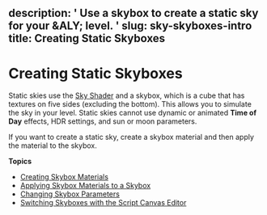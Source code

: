 description: ' Use a skybox to create a static sky for your &ALY; level. '
slug: sky-skyboxes-intro
title: Creating Static Skyboxes
---
# Creating Static Skyboxes<a name="sky-skyboxes-intro"></a>

Static skies use the [Sky Shader](shader-ref-sky.md) and a skybox, which is a cube that has textures on five sides \(excluding the bottom\)\. This allows you to simulate the sky in your level\. Static skies cannot use dynamic or animated **Time of Day** effects, HDR settings, and sun or moon parameters\.

If you want to create a static sky, create a skybox material and then apply the material to the skybox\.

**Topics**
+ [Creating Skybox Materials](sky-skyboxes-materials-creating.md)
+ [Applying Skybox Materials to a Skybox](sky-skyboxes-materials-applying.md)
+ [Changing Skybox Parameters](sky-skyboxes-params.md)
+ [Switching Skyboxes with the Script Canvas Editor](sky-skyboxes-switch.md)